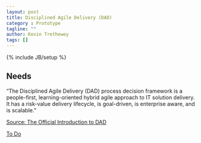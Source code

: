 ```yaml
---
layout: post
title: Disciplined Agile Delivery (DAD)
category : Prototype
tagline: ""
author: Kevin Trethewey
tags: []
---
```

{% include JB/setup %}

## Needs
“The Disciplined Agile Delivery (DAD) process decision framework  is a people-first, learning-oriented hybrid agile approach to IT solution delivery. It has a risk-value delivery lifecycle, is goal-driven, is enterprise aware, and is scalable.”

[Source: The Official Introduction to DAD](http://www.disciplinedagiledelivery.com/introduction-to-dad/)


[To Do](/Explanation/TODO)